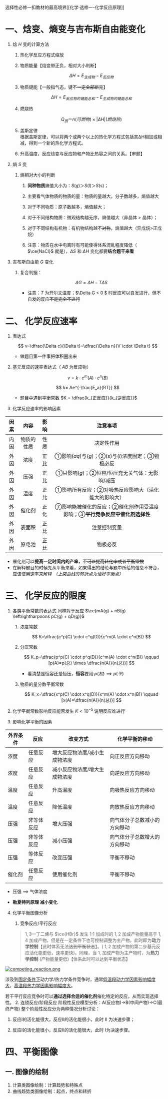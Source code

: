 选择性必修一扣教材的最高境界[[化学·选修一-化学反应原理]]
# 一、焓变、熵变与吉布斯自由能变化

1. 焓 $H$ 变的计算方法
   
   1. 热化学反应方程式缩放
   
   2. 物质能量【焓变带正负，相对大小判断】
      
      $$
      \Delta H = E_{生成物} - E_{反应物}
      $$
   
   3. 物质键能【一般指气态，键不~~一定全部断完~~】
      
      $$
      \Delta H = E_{反应物的键能总和} - E_{生成物的键能总和}
      $$
   
   4. 燃烧热
      
      $$
      Q_放＝n(可燃物)×| ΔH | (燃烧热)
      $$
   
   5. 盖斯定律  
      根据盖斯定律，可以将两个或两个以上的热化学方程式包括其ΔH相加或相减，得到一个新的热化学方程式。
   
   6. 升高温度，反应焓变与反应物和产物比热容之间的关系。【审题】

2. 熵 $S$ 变
   
   1. 熵相对大小的判断
      
      1. **同种物质**熵值大小为：$S(g)＞S(l)＞S(s)；$
      
      2. 主要看气体物质的物质的量：物质的量越大，分子数越多，熵值越大
      
      3. 对于不同物质：原子数越多，熵值越大；
      
      4. 对于不同结构物质：微观结构越无序，熵值越大（非晶体 > 晶体）；
      
      5. 对于不同结构有机物：有机物结构越不~~对称~~，熵值越大（异戊烷>正戊烷）
      
      6. 注意：物质在水中电离时有可能使得体系混乱程度降低（ $\ce{NaCl}$ 就是），$\Delta S$ 和 $\Delta H$ 变化都要**结合题干来看**

3. 吉布斯自由能 $G$ 变化
   
   1. 复合判据：
      
      $$
      \Delta G = \Delta H - T \Delta S
      $$
      
      - 注意：$T$ 为开尔文温度；$\Delta G < 0 $ 时反应可以自发进行，但不自发的反应~~不是完全不进行~~

# 二、 化学反应速率

1. 表达式
   
   $$
   v=\dfrac{\Delta c}{\Delta t}=\dfrac{\Delta n}{V \cdot \Delta t}
   $$
   
   - 做题目第一件事把体积圈出来

2. 基元反应的速率表达式（ $AB$ 为反应物）
   
   $$
   v=k \cdot c^{m}(A)\cdot c^{n}(B)
   $$
   
   $$
   k= Ae^{-\frac{E_a}{RT}}
   $$
   
   - 题目中遇到平衡常数 $K = \dfrac{k_{正反应}}{k_{逆反应}}$ 

3. 化学反应速率的影响因素

| **因素** | **内容** | **影响** | **注意事项**                                  |
|:------:|:------:|:------:|:-----------------------------------------:|
| 内因     | 物质的性质  | 性质     | 决定性作用                                     |
| 外因     | 浓度     | 正比     | ①影响$(aq)$与$(g)$；②$(s)$与$(l)$浓度固定；③物极必反    |
| 外因     | 压强     | 正比     | ①只影响$(g)$；②恒容/恒压充无关气体：无影响/减压              |
| 外因     | 温度     | 正比     | ①影响所有反应；②对吸热反应影响大（活化能大的影响大）               |
| 外因     | 催化剂    | 正化     | ⑦影响能被催化的反应；②催化剂作用受温度影响；③**平行竞争反应中催化剂选择性** |
| 外因     | 表面积    | 正比     | 注意控制变量                                    |
| 外因     | 原电池    | 正比     | 物极必反                                      |

- 催化剂可以**提高一定时间内的产率**，不~~可以提高转化率或者平衡常数~~    
- 在解释题目的时候先从平衡来看，如果得出的结论与题中所给的信息不符合，应该使用速率来解释 *（上突曲线的转折点为恰好平衡点）* 

# 三、 化学反应的限度

1. 各类平衡常数的表达式 同样对于反应 $\ce{mA(g) + nB(g) \leftrightharpoons pC(g) + qD(g)}$
   
   1. 浓度常数
      
      $$
      K=\dfrac{c^p(C) \cdot c^q(D)}{c^m(A \cdot c^n(B)}
      $$
   
   2. 分压常数
      
      $$
      K_p=\dfrac{p^p(C) \cdot p^q(D)}{c^m(A) \cdot c^n(B)} \qquad [p(A)=p(总) \times \dfrac{n(A)}{n(总)}]
      $$
      
      - 看清楚是恒容还是恒压，**恒容**要用 $p(初) \implies p(平)$ 
   
   3. 物质的量分数平衡常数
      
      $$
      K_x=\dfrac{x^p(C) \cdot x^q(D)}{x^m(A) \cdot x^n(B)} \qquad [x(A)=\dfrac{n(A)}{n(总)}]
      $$

2. 化学平衡常数影响反应能否发生
   $K<10^{-5}$ 说明反应难进行

3. 影响化学平衡的因素

| 外界条件 | 反应    | 改变方式            | 化学平衡的移动        |
| ---- | ----- | --------------- | -------------- |
| 浓度   | 任意反应  | 增大反应物浓度/减小生成物浓度 | 向正反应方向移动       |
| 浓度   | 任意反应  | 减小反应物浓度/增大生成物浓度 | 向逆反应方向移动       |
| 温度   | 任意反应  | 升高温度            | 向吸热反应方向移动      |
| 温度   | 任意反应  | 降低温度            | 向放热反应方向移动      |
| 压强   | 非等体反应 | 增大压强            | 向气体分子总数减小的方向移动 |
| 压强   | 非等体反应 | 减小压强            | 向气体分子总数增大的方向移动 |
| 压强   | 等体反应  | 改变压强            | 平衡不移动          |
| 催化剂  | 任意反应  | 使用催化剂           | 平衡不移动          |

- 压强 $\implies$ 气体浓度

- **勒夏特列原理 减小变化**
4. 化学平衡图像分析
   
   1. 竞争反应/平行反应
   
   > $1,3$—丁二烯与 $\ce{HBr}$ 发生 1∶1 加成时的 $1,2$ 加成产物能量高于 $1,4$ 加成产物，但是在一定条件下也可控制调整为主产物，此时即为**动力学控制**【此时体系无法~~达到平衡状态~~】。( $1,2$ 加成产物的第二步基元反应活化能更低，速率更快)。同理，当 $1,$ 加成产物为主产物时，为**热力学控制** (产物能量更低)【体系此时可以达到平衡状态】

[![competing_reaction.png](https://s11.ax1x.com/2023/12/16/pi59yX4.png)](https://imgse.com/i/pi59yX4)

涉及到<u>固定条件下</u>动力学/热力学条件竞争时，通常<u>低温段动力学因素影响幅度大</u>，<u>高温段热力学因素影响幅度大</u>。

若干平行反应竞争时可以**通过选择合适的催化剂**催化特定的反应，从而实现选择性。
    2. 连锁反应/阶段反应
        阶段性反应模型分析：A(反应物)→B(中间产物)→C(最终产物)
整个阶段性反应分为两种情况分析讨论：

1. 反应Ⅰ的活化能很大，反应Ⅱ的活化能很小，此时 Ⅱ 为决速步骤；

2. 反应Ⅰ的活化能很小，反应Ⅱ的活化能很大，此时 Ⅰ为决速步骤。

# 四、平衡图像

## 一. 图像的绘制

1. 计算类图像绘制：计算趋势和特殊点
2. 曲线趋势类图像绘制：起点，终点和转折
